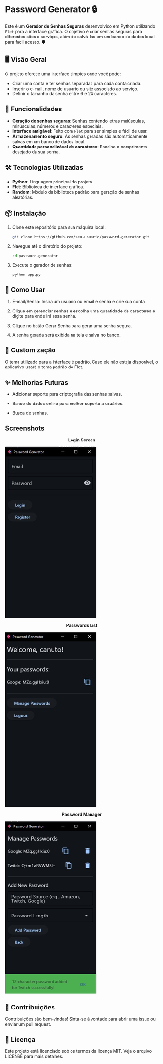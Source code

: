
# Password Generator 🔒

Este é um **Gerador de Senhas Seguras** desenvolvido em Python utilizando `Flet` para a interface gráfica. O objetivo é criar senhas seguras para diferentes sites e serviços, além de salvá-las em um banco de dados local para fácil acesso. 🛡️

## 🖥️ Visão Geral

O projeto oferece uma interface simples onde você pode:
- Criar uma conta e ter senhas separadas para cada conta criada.
- Inserir o e-mail, nome de usuario ou site associado ao serviço.
- Definir o tamanho da senha entre 6 e 24 caracteres.

## 🚀 Funcionalidades

- **Geração de senhas seguras**: Senhas contendo letras maiúsculas, minúsculas, números e caracteres especiais.
- **Interface amigável**: Feito com `Flet` para ser simples e fácil de usar.
- **Armazenamento seguro**: As senhas geradas são automaticamente salvas em um banco de dados local.
- **Quantidade personalizável de caracteres**: Escolha o comprimento desejado da sua senha.

## 🛠️ Tecnologias Utilizadas

- **Python**: Linguagem principal do projeto.
- **Flet**: Biblioteca de interface gráfica.
- **Random**: Módulo da biblioteca padrão para geração de senhas aleatórias.

## 📦 Instalação

1. Clone este repositório para sua máquina local:
   ```bash
   git clone https://github.com/seu-usuario/password-generator.git
   ```

2. Navegue até o diretório do projeto:

    ```bash
    cd password-generator
    ```

3. Execute o gerador de senhas: 

    ```bash
    python app.py
    ```

## 📝 Como Usar

1. E-mail/Senha: Insira um usuario ou email e senha e crie sua conta.

2. Clique em gerenciar senhas e escolha uma quantidade de caracteres e digite para onde irá essa senha.

3. Clique no botão Gerar Senha para gerar uma senha segura.

4. A senha gerada será exibida na tela e salva no banco.

## 🎨 Customização

O tema utilizado para a interface é padrão. Caso ele não esteja disponível, o aplicativo usará o tema padrão do Flet.

## ✨ Melhorias Futuras

- Adicionar suporte para criptografia das senhas salvas.

- Banco de dados online para melhor suporte a usuários.

- Busca de senhas.

## Screenshots

<p align="center">
    <strong>Login Screen</strong>
</p>
<img src='https://raw.githubusercontent.com/viniciuscanutx/PasswordGenNew/refs/heads/main/img/Sc1.jpg' width=300px />

<p align="center">
    <strong>Passwords List</strong>
</p>
<img src='https://raw.githubusercontent.com/viniciuscanutx/PasswordGenNew/refs/heads/main/img/Sc2.jpg' width=300px />

<p align="center">
    <strong>Password Manager</strong>
</p>
<img src='https://raw.githubusercontent.com/viniciuscanutx/PasswordGenNew/refs/heads/main/img/Sc3.jpg' width=300px />


## 🤝 Contribuições

Contribuições são bem-vindas! Sinta-se à vontade para abrir uma issue ou enviar um pull request.

## 📜 Licença

Este projeto está licenciado sob os termos da licença MIT. Veja o arquivo LICENSE para mais detalhes.
